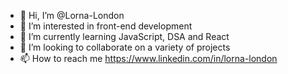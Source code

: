 - 👋 Hi, I’m @Lorna-London
- 👀 I’m interested in front-end development
- 🌱 I’m currently learning JavaScript, DSA and React
- 💞️ I’m looking to collaborate on a variety of projects 
- 📫 How to reach me https://www.linkedin.com/in/lorna-london

<!---
Lorna-London/Lorna-London is a ✨ special ✨ repository because its `README.md` (this file) appears on your GitHub profile.
You can click the Preview link to take a look at your changes.
--->


